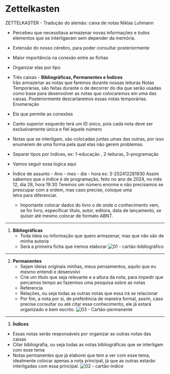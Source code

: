 # Zettelkasten

ZETTELKASTER - Tradução do alemão: caixa de notas
Niklas Luhmann

- Percebeu que necessitava armazenar novas informações e todos elementos que se interligavam sem depender da memória. 
- Extensão do nosso cérebro, para poder consultar posteriormente
- Maior importância na conexão entre as fichas
- Organizar elas por tipo

- Três caixas  - **Bibliográficas, Permanentes e Índices**	 
Irão armazenar as notas que faremos durante nossas leituras
Notas Temporárias, são feitas durante o de decorrer do dia que serão usadas como base para desenvolver as notas que colocaremos em uma das caixas. Posteriormente descartaremos essas notas temporárias.
Enumeração 
- Ela que permite as conexões 

- Canto superior esquerdo terá um ID único, pois cada nota deve ser exclusivamente única e fiel àquele número

- Notas que se interligam, são colocadas juntas umas das outras, por isso enumerem de uma forma pela qual  elas não gerem problemas.

- Separar tipos por índices, ex: 1-educação , 2-leituras, 3-programação

- Vamos seguir essa logica aqui 
- Índice de assunto - Ano - mes - dia - hora
		ex: 3-202412281930
		Assim sabemos que o índice é de programação, feito no ano de 2024, no mês 12, dia 28, hora 19:30
		Teremos um número enorme e não precisamos se preocupar com a ordem, mas caso precise, coloque uma 	
		letra para diferenciar. 
	- Importante colocar dados do livro o de onde o conhecimento vem, se for livro, especificar 	  título, autor, editora, data de lançamento, se quiser até mesmo colocar de formato ABNT.

--- 
1. **Bibliográficas** 
	- Toda ideia ou informação que quero armazenar, mas que não são de minha autoria	
	- Será a primeira ficha que iremos elaborar
	![01 - cartão-bibliográfico](https://github.com/user-attachments/assets/0f3cc913-6213-46ca-93d7-9f1441b42db7)

--- 
2. **Permanentes** 
	- Sejam ideias originais minhas, meus pensamentos, aquilo que eu mesmo entendi e  desenvolvi
	- Crie um título que seja relevante e a altura da nota, para impedir que percamos tempo ao fazermos uma pesquisa sobre as notas
	- Referencia
	- Relações, ou seja todas as outras notas que essa irá se relacionar
	- Por fim, a nota por si, de preferência de maneira formal, assim, caso precise consultar ou até citar esse conhecimento, ele já estará organizado e bem escrito.
	![03 - Cartão-permanente](https://github.com/user-attachments/assets/8c5d105d-164d-4f60-828f-9fcb57637488)

---
3. **Índices**
- Essas notas serão responsáveis por organizar as outras notas das caixas
- Citar bibliografia, ou seja todas as notas bibliográficas que se interligam com esse tema
- Notas permanentes que já elaborei que tem a ver com esse tema, idealmente colocar apenas a nota principal, já que as outras estarão interligadas com essa principal.
    ![02 - cartão-índice](https://github.com/user-attachments/assets/74ee7895-aa50-4370-a9db-00cf000441d4)

